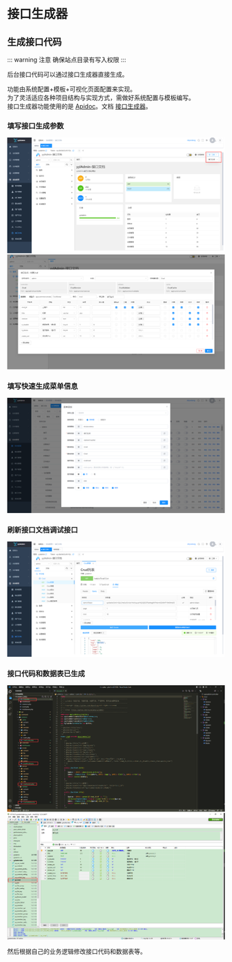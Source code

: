 # 接口生成器

## 生成接口代码

::: warning 注意
确保站点目录有写入权限
:::

后台接口代码可以通过接口生成器直接生成。  

功能由系统配置+模板+可视化页面配置来实现。  
为了灵活适应各种项目结构与实现方式，需做好系统配置与模板编写。  
接口生成器功能使用的是 [Apidoc](https://gitee.com/hg-code/apidoc-php)。文档 [接口生成器](https://docs.apidoc.icu/use/function/generator.html)。

### 填写接口生成参数
<img src="/image/dev/fastcrud1.png" alt="">
<img src="/image/dev/fastcrud2.png" alt="">

### 填写快速生成菜单信息
<img src="/image/dev/fastcrud3.png" alt="">

### 刷新接口文档调试接口
<img src="/image/dev/fastcrud4.png" alt="">

### 接口代码和数据表已生成
<img src="/image/dev/fastcrud5.png" alt="">
<img src="/image/dev/fastcrud6.png" alt="">

然后根据自己的业务逻辑修改接口代码和数据表等。
